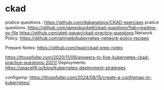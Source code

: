 # ckad

pratice questions : https://github.com/dgkanatsios/CKAD-exercises
pratice questions: https://github.com/jamesbuckett/ckad-questions?tab=readme-ov-file
https://github.com/aleti-pavan/ckad-practice-questions
Network Policy: https://github.com/ahmetb/kubernetes-network-policy-recipes

Prepare Notes: https://github.com/twajr/ckad-prep-notes

https://thospfuller.com/2020/11/09/answers-to-five-kubernetes-ckad-practice-questions-2021/
Deployments: https://spacelift.io/blog/kubernetes-deployment-strategies

configamp: https://thospfuller.com/2024/08/15/create-a-configmap-in-kubernetes/


